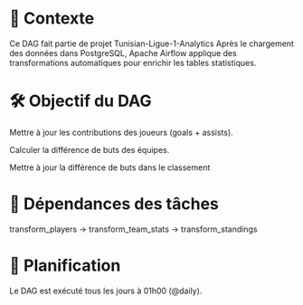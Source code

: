 # 📌 Contexte
Ce DAG fait partie de projet Tunisian-Ligue-1-Analytics
Après le chargement des données dans PostgreSQL, Apache Airflow applique des transformations automatiques pour enrichir les tables statistiques.
# 🛠️ Objectif du DAG

Mettre à jour les contributions des joueurs (goals + assists).

Calculer la différence de buts des équipes.

Mettre à jour la différence de buts dans le classement

# 🔄 Dépendances des tâches

transform_players → transform_team_stats → transform_standings

# 📅 Planification

Le DAG est exécuté tous les jours à 01h00 (@daily).
